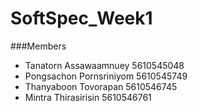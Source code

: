 # SoftSpec_Week1

###Members
- Tanatorn Assawaamnuey 5610545048
- Pongsachon Pornsriniyom 5610545749 
- Thanyaboon Tovorapan 5610546745 
- Mintra Thirasirisin 5610546761 
